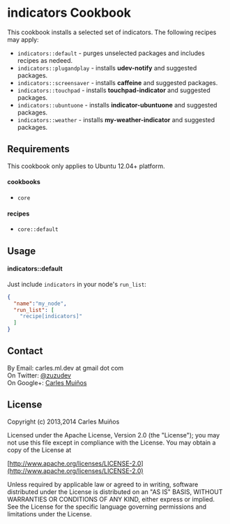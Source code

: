 # indicators Cookbook

This cookbook installs a selected set of indicators.
The following recipes may apply:

- `indicators::default`     - purges unselected packages and includes recipes as nedeed.
- `indicators::plugandplay` - installs __udev-notify__ and suggested packages.
- `indicators::screensaver` - installs __caffeine__ and suggested packages.
- `indicators::touchpad`    - installs __touchpad-indicator__ and suggested packages.
- `indicators::ubuntuone`   - installs __indicator-ubuntuone__ and suggested packages.
- `indicators::weather`     - installs __my-weather-indicator__ and suggested packages.


## Requirements

This cookbook only applies to Ubuntu 12.04+ platform.

#### cookbooks
- `core`

#### recipes
- `core::default`


## Usage

#### indicators::default
Just include `indicators` in your node's `run_list`:

```json
{
  "name":"my_node",
  "run_list": [
    "recipe[indicators]"
  ]
}
```


## Contact

By Email:   carles.ml.dev at gmail dot com  
On Twitter: [@zuzudev](https://twitter.com/zuzudev)  
On Google+: [Carles Muiños](https://plus.google.com/109480759201585988691)


## License

Copyright (c) 2013,2014 Carles Muiños

Licensed under the Apache License, Version 2.0 (the "License");
you may not use this file except in compliance with the License.
You may obtain a copy of the License at

[http://www.apache.org/licenses/LICENSE-2.0](http://www.apache.org/licenses/LICENSE-2.0)

Unless required by applicable law or agreed to in writing, software
distributed under the License is distributed on an "AS IS" BASIS,
WITHOUT WARRANTIES OR CONDITIONS OF ANY KIND, either express or implied.
See the License for the specific language governing permissions and
limitations under the License.

